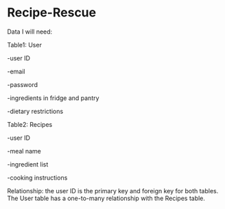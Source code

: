 # Recipe-Rescue

Data I will need:

<bold> Table1: User </bold>

-user ID

-email

-password

-ingredients in fridge and pantry

-dietary restrictions

Table2: Recipes

-user ID

-meal name

-ingredient list

-cooking instructions

Relationship: the user ID is the primary key and foreign key for both tables. The User table has a one-to-many relationship with the Recipes table.

